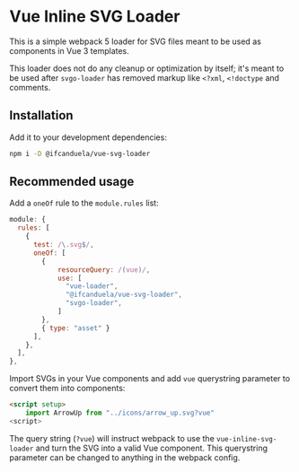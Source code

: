 # Vue Inline SVG Loader

This is a simple webpack 5 loader for SVG files meant to be used as components
in Vue 3 templates.

This loader does not do any cleanup or optimization by itself; it's meant to be
used after `svgo-loader` has removed markup like `<?xml`, `<!doctype` and
comments.

## Installation

Add it to your development dependencies:

```sh
npm i -D @ifcanduela/vue-svg-loader
```

## Recommended usage

Add a `oneOf` rule to the `module.rules` list:

```js
module: {
  rules: [
    {
      test: /\.svg$/,
      oneOf: [
        {
            resourceQuery: /(vue)/,
            use: [
              "vue-loader",
              "@ifcanduela/vue-svg-loader",
              "svgo-loader",
            ]
        },
        { type: "asset" }
      ],
    },
  ],
},
```

Import SVGs in your Vue components and add `vue` querystring
parameter to convert them into components:

```html
<script setup>
    import ArrowUp from "../icons/arrow_up.svg?vue"
<script>
```

The query string (`?vue`) will instruct webpack to use the `vue-inline-svg-loader` and turn
the SVG into a valid Vue component. This querystring parameter can be changed to anything in
the webpack config.
